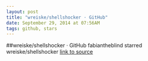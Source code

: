 ```yaml
---
layout: post
title: "wreiske/shellshocker · GitHub"
date: September 29, 2014 at 07:56AM
tags: github, stars
---
```

##wreiske/shellshocker · GitHub
fabiantheblind starred wreiske/shellshocker
[link to source](http://ift.tt/YmUQkS) 
